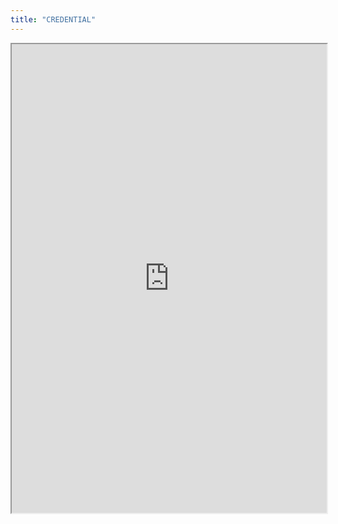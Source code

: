 ```yaml
---
title: "CREDENTIAL"
---
```



<iframe height="750" width="100%" src="https://ewelton.github.io/ktest/wiki.html#CREDENTIAL"></iframe>
